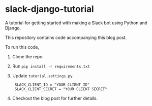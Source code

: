 # slack-django-tutorial

A tutorial for getting started with making a Slack bot using Python and Django.

This repository contains code accompanying this blog post.

To run this code,

1. Clone the repo
2. Run `pip install -r requirements.txt`
3. Update `tutorial.settings.py`


        SLACK_CLIENT_ID = "YOUR CLIENT ID"
        SLACK_CLIENT_SECRET = "YOUR CLIENT SECRET"

4. Checkout the blog post for further details.